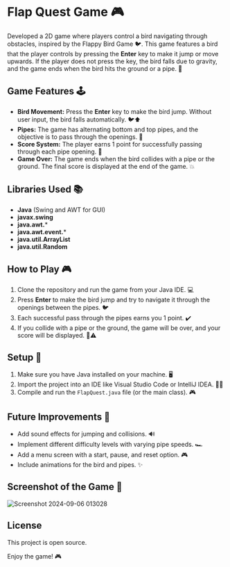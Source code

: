 # Flap Quest Game 🎮

Developed a 2D game where players control a bird navigating through obstacles, inspired by the Flappy Bird Game 🐦. This game features a bird that the player controls by pressing the **Enter** key to make it jump or move upwards. If the player does not press the key, the bird falls due to gravity, and the game ends when the bird hits the ground or a pipe. 🚧

## Game Features 🕹️
- **Bird Movement:** Press the **Enter** key to make the bird jump. Without user input, the bird falls automatically. 🐦⬆️
- **Pipes:** The game has alternating bottom and top pipes, and the objective is to pass through the openings. 🚪
- **Score System:** The player earns 1 point for successfully passing through each pipe opening. 🏅
- **Game Over:** The game ends when the bird collides with a pipe or the ground. The final score is displayed at the end of the game. 💥

## Libraries Used 📚
- **Java** (Swing and AWT for GUI)
- **javax.swing**
- **java.awt.***
- **java.awt.event.***
- **java.util.ArrayList**
- **java.util.Random**

## How to Play 🎮
1. Clone the repository and run the game from your Java IDE. 💻
2. Press **Enter** to make the bird jump and try to navigate it through the openings between the pipes. 🐦
3. Each successful pass through the pipes earns you 1 point. ✔️
4. If you collide with a pipe or the ground, the game will be over, and your score will be displayed. 🚧⚠️

## Setup 🔧
1. Make sure you have Java installed on your machine. 🖥️
2. Import the project into an IDE like Visual Studio Code or IntelliJ IDEA. 🧑‍💻
3. Compile and run the `FlapQuest.java` file (or the main class). 🎮

## Future Improvements 🚀
- Add sound effects for jumping and collisions. 🔊
- Implement different difficulty levels with varying pipe speeds. 🏎️
- Add a menu screen with a start, pause, and reset option. 🎮
- Include animations for the bird and pipes. ✨

## Screenshot of the Game 📸
![Screenshot 2024-09-06 013028](https://github.com/user-attachments/assets/1d2d4e56-27d0-43d7-b689-07bff5cb7815)


## License
This project is open source.

Enjoy the game! 🎮
